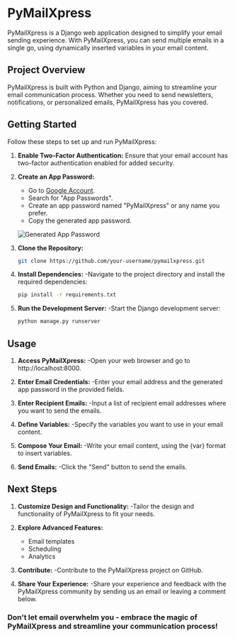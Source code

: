 # PyMailXpress

PyMailXpress is a Django web application designed to simplify your email sending experience. With PyMailXpress, you can send multiple emails in a single go, using dynamically inserted variables in your email content.

## Project Overview

PyMailXpress is built with Python and Django, aiming to streamline your email communication process. Whether you need to send newsletters, notifications, or personalized emails, PyMailXpress has you covered.

## Getting Started

Follow these steps to set up and run PyMailXpress:

1. **Enable Two-Factor Authentication:**
   Ensure that your email account has two-factor authentication enabled for added security.

2. **Create an App Password:**
   - Go to [Google Account](https://myaccount.google.com/).
   - Search for "App Passwords".
   - Create an app password named "PyMailXpress" or any name you prefer.
   - Copy the generated app password.

   ![Generated App Password](link_to_generated_app_password_screenshot.png)

3. **Clone the Repository:**
   ```bash
   git clone https://github.com/your-username/pymailxpress.git
4. **Install Dependencies:**
   -Navigate to the project directory and install the required dependencies:
   ```bash
   pip install -r requirements.txt
5. **Run the Development Server:**
   -Start the Django development server:
   ```bash
   python manage.py runserver

## Usage

1. **Access PyMailXpress:**
   -Open your web browser and go to http://localhost:8000.

2. **Enter Email Credentials:**
   -Enter your email address and the generated app password in the provided fields.

3. **Enter Recipient Emails:**
   -Input a list of recipient email addresses where you want to send the emails.

4. **Define Variables:**
   -Specify the variables you want to use in your email content.

5. **Compose Your Email:**
   -Write your email content, using the {var} format to insert variables.

6. **Send Emails:**
   -Click the "Send" button to send the emails.

## Next Steps

1. **Customize Design and Functionality:**
   -Tailor the design and functionality of PyMailXpress to fit your needs.

2. **Explore Advanced Features:**

   * Email templates
   * Scheduling
   * Analytics
   
3. **Contribute:**
-Contribute to the PyMailXpress project on GitHub.

4. **Share Your Experience:**
   -Share your experience and feedback with the PyMailXpress community by sending us an email or leaving a comment below.


<h3>Don't let email overwhelm you - embrace the magic of PyMailXpress and streamline your communication process!</h3>
